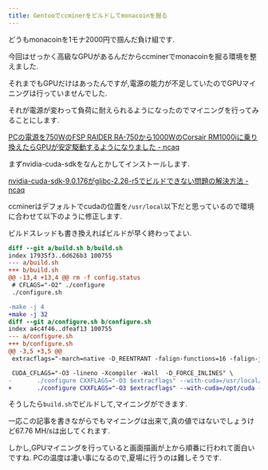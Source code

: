 ```yaml
---
title: Gentooでccminerをビルドしてmonacoinを掘る
---
```


どうもmonacoinを1モナ2000円で掴んだ負け組です.

今回はせっかく高級なGPUがあるんだからccminerでmonacoinを掘る環境を整えました.

それまでもGPUだけはあったんですが,電源の能力が不足していたのでGPUマイニングは行っていませんでした.

それが電源が変わって負荷に耐えられるようになったのでマイニングを行ってみることにします.

[PCの電源を750WのFSP RAIDER RA-750から1000WのCorsair RM1000iに乗り換えたらGPUが安定駆動するようになりました - ncaq](https://www.ncaq.net/2018/01/14/16/57/36/)

まずnvidia-cuda-sdkをなんとかしてインストールします.

[nvidia-cuda-sdk-9.0.176がglibc-2.26-r5でビルドできない問題の解決方法 - ncaq](https://www.ncaq.net/2018/01/14/18/52/25/)

ccminerはデフォルトでcudaの位置を`/usr/local`以下だと思っているので環境に合わせて以下のように修正します.

ビルドスレッドも書き換えればビルドが早く終わってよい.

~~~diff
diff --git a/build.sh b/build.sh
index 17935f3..6d626b3 100755
--- a/build.sh
+++ b/build.sh
@@ -13,4 +13,4 @@ rm -f config.status
 # CFLAGS="-O2" ./configure
 ./configure.sh

-make -j 4
+make -j 32
diff --git a/configure.sh b/configure.sh
index a4c4f46..dfeaf13 100755
--- a/configure.sh
+++ b/configure.sh
@@ -3,5 +3,5 @@
 extracflags="-march=native -D_REENTRANT -falign-functions=16 -falign-jumps=16 -falign-labels=16"

 CUDA_CFLAGS="-O3 -lineno -Xcompiler -Wall  -D_FORCE_INLINES" \
-       ./configure CXXFLAGS="-O3 $extracflags" --with-cuda=/usr/local/cuda --with-nvml=libnvidia-ml.so
+       ./configure CXXFLAGS="-O3 $extracflags" --with-cuda=/opt/cuda --with-nvml=libnvidia-ml.so
~~~

そうしたら`build.sh`でビルドして,マイニングができます.

一応この記事を書きながらでもマイニングは出来て,真の値ではないでしょうけど67.76 MH/sは出してくれます.

しかし,GPUマイニングを行っていると画面描画が上から順番に行われて面白いですね.
PCの温度は凄い事になるので,夏場に行うのは難しそうです.
